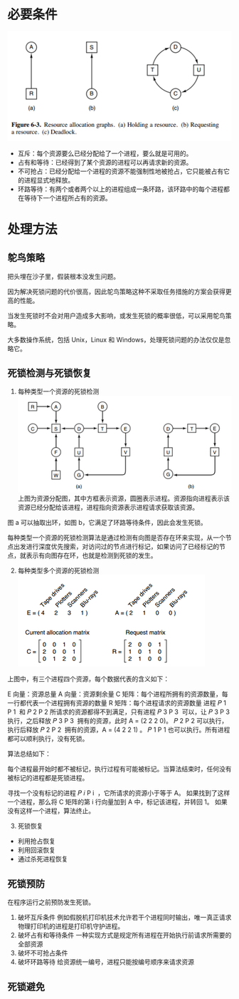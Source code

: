 # 必要条件
![alt text](image-7.png)
* 互斥：每个资源要么已经分配给了一个进程，要么就是可用的。
* 占有和等待：已经得到了某个资源的进程可以再请求新的资源。
* 不可抢占：已经分配给一个进程的资源不能强制性地被抢占，它只能被占有它的进程显式地释放。
* 环路等待：有两个或者两个以上的进程组成一条环路，该环路中的每个进程都在等待下一个进程所占有的资源。
# 处理方法
## 鸵鸟策略
把头埋在沙子里，假装根本没发生问题。

因为解决死锁问题的代价很高，因此鸵鸟策略这种不采取任务措施的方案会获得更高的性能。

当发生死锁时不会对用户造成多大影响，或发生死锁的概率很低，可以采用鸵鸟策略。

大多数操作系统，包括 Unix，Linux 和 Windows，处理死锁问题的办法仅仅是忽略它。

## 死锁检测与死锁恢复
1. 每种类型一个资源的死锁检测
![alt text](image-8.png)
上图为资源分配图，其中方框表示资源，圆圈表示进程。资源指向进程表示该资源已经分配给该进程，进程指向资源表示进程请求获取该资源。

图 a 可以抽取出环，如图 b，它满足了环路等待条件，因此会发生死锁。

每种类型一个资源的死锁检测算法是通过检测有向图是否存在环来实现，从一个节点出发进行深度优先搜索，对访问过的节点进行标记，如果访问了已经标记的节点，就表示有向图存在环，也就是检测到死锁的发生。

2. 每种类型多个资源的死锁检测
![alt text](image-9.png)

上图中，有三个进程四个资源，每个数据代表的含义如下：

E 向量：资源总量
A 向量：资源剩余量
C 矩阵：每个进程所拥有的资源数量，每一行都代表一个进程拥有资源的数量
R 矩阵：每个进程请求的资源数量
进程 
𝑃
1
P 
1
​
  和 
𝑃
2
P 
2
​
  所请求的资源都得不到满足，只有进程 
𝑃
3
P 
3
​
  可以，让 
𝑃
3
P 
3
​
  执行，之后释放 
𝑃
3
P 
3
​
  拥有的资源，此时 A = (2 2 2 0)。
𝑃
2
P 
2
​
  可以执行，执行后释放 
𝑃
2
P 
2
​
  拥有的资源，A = (4 2 2 1) 。
𝑃
1
P 
1
​
  也可以执行。所有进程都可以顺利执行，没有死锁。

算法总结如下：

每个进程最开始时都不被标记，执行过程有可能被标记。当算法结束时，任何没有被标记的进程都是死锁进程。

寻找一个没有标记的进程 
𝑃
𝑖
P 
i
​
 ，它所请求的资源小于等于 A。
如果找到了这样一个进程，那么将 C 矩阵的第 i 行向量加到 A 中，标记该进程，并转回 1。
如果没有这样一个进程，算法终止。

3. 死锁恢复
* 利用抢占恢复
* 利用回滚恢复
* 通过杀死进程恢复

## 死锁预防
在程序运行之前预防发生死锁。
1. 破坏互斥条件
例如假脱机打印机技术允许若干个进程同时输出，唯一真正请求物理打印机的进程是打印机守护进程。
2. 破坏占有和等待条件
一种实现方式是规定所有进程在开始执行前请求所需要的全部资源
3. 破坏不可抢占条件
4. 破坏环路等待
给资源统一编号，进程只能按编号顺序来请求资源

## 死锁避免